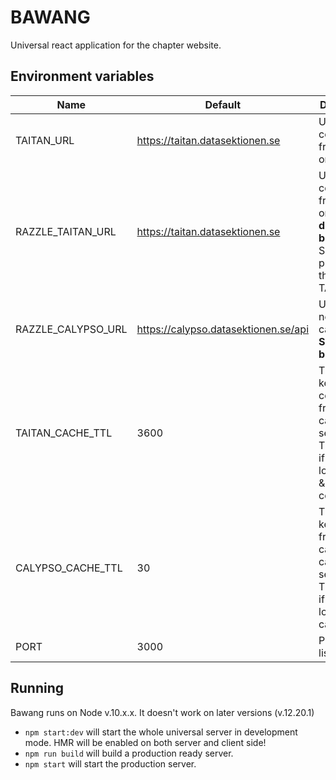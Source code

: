 # BAWANG

Universal react application for the chapter website.

## Environment variables

| Name               | Default                              | Description                                                                                               |
|--------------------|--------------------------------------|-----------------------------------------------------------------------------------------------------------|
| TAITAN_URL         | https://taitan.datasektionen.se      | URL to get contents from taitan on                                                                        |
| RAZZLE_TAITAN_URL  | https://taitan.datasektionen.se      | URL to get contents from taitan on. **Set during build**. Should probably be the same as TAITAN_URL       |
| RAZZLE_CALYPSO_URL | https://calypso.datasektionen.se/api | URL to get news from calypso on. **Set during build**                                                     |
| TAITAN_CACHE_TTL   | 3600                                 | Time to keep content from taitan cached in seconds. Tip: Set to 0 if using local taitan & bawang-content. |
| CALYPSO_CACHE_TTL  | 30                                   | Time to keep news from calypso cached in seconds. Tip: Set to 0 if using local calypso.                   |
| PORT               | 3000                                 | Port to listen on                                                                                         |

## Running
Bawang runs on Node v.10.x.x. It doesn't work on later versions (v.12.20.1)

- `npm start:dev` will start the whole universal server in development mode. HMR will be enabled on both server and client side!
- `npm run build` will build a production ready server.
- `npm start` will start the production server.
